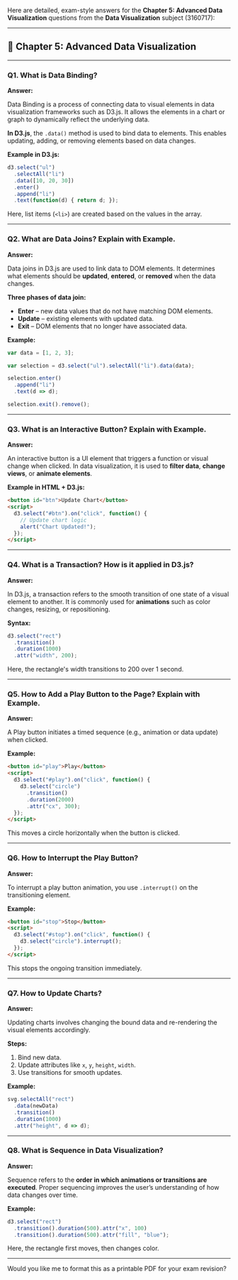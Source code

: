 Here are detailed, exam-style answers for the **Chapter 5: Advanced Data Visualization** questions from the **Data Visualization** subject (3160717):

---

## 📘 Chapter 5: Advanced Data Visualization

---

### Q1. **What is Data Binding?**

**Answer:**

Data Binding is a process of connecting data to visual elements in data visualization frameworks such as D3.js. It allows the elements in a chart or graph to dynamically reflect the underlying data.

**In D3.js**, the `.data()` method is used to bind data to elements. This enables updating, adding, or removing elements based on data changes.

**Example in D3.js:**

```javascript
d3.select("ul")
  .selectAll("li")
  .data([10, 20, 30])
  .enter()
  .append("li")
  .text(function(d) { return d; });
```

Here, list items (`<li>`) are created based on the values in the array.

---

### Q2. **What are Data Joins? Explain with Example.**

**Answer:**

Data joins in D3.js are used to link data to DOM elements. It determines what elements should be **updated**, **entered**, or **removed** when the data changes.

**Three phases of data join:**

* **Enter** – new data values that do not have matching DOM elements.
* **Update** – existing elements with updated data.
* **Exit** – DOM elements that no longer have associated data.

**Example:**

```javascript
var data = [1, 2, 3];

var selection = d3.select("ul").selectAll("li").data(data);

selection.enter()
  .append("li")
  .text(d => d);

selection.exit().remove();
```

---

### Q3. **What is an Interactive Button? Explain with Example.**

**Answer:**

An interactive button is a UI element that triggers a function or visual change when clicked. In data visualization, it is used to **filter data**, **change views**, or **animate elements**.

**Example in HTML + D3.js:**

```html
<button id="btn">Update Chart</button>
<script>
  d3.select("#btn").on("click", function() {
    // Update chart logic
    alert("Chart Updated!");
  });
</script>
```

---

### Q4. **What is a Transaction? How is it applied in D3.js?**

**Answer:**

In D3.js, a transaction refers to the smooth transition of one state of a visual element to another. It is commonly used for **animations** such as color changes, resizing, or repositioning.

**Syntax:**

```javascript
d3.select("rect")
  .transition()
  .duration(1000)
  .attr("width", 200);
```

Here, the rectangle's width transitions to 200 over 1 second.

---

### Q5. **How to Add a Play Button to the Page? Explain with Example.**

**Answer:**

A Play button initiates a timed sequence (e.g., animation or data update) when clicked.

**Example:**

```html
<button id="play">Play</button>
<script>
  d3.select("#play").on("click", function() {
    d3.select("circle")
      .transition()
      .duration(2000)
      .attr("cx", 300);
  });
</script>
```

This moves a circle horizontally when the button is clicked.

---

### Q6. **How to Interrupt the Play Button?**

**Answer:**

To interrupt a play button animation, you use `.interrupt()` on the transitioning element.

**Example:**

```html
<button id="stop">Stop</button>
<script>
  d3.select("#stop").on("click", function() {
    d3.select("circle").interrupt();
  });
</script>
```

This stops the ongoing transition immediately.

---

### Q7. **How to Update Charts?**

**Answer:**

Updating charts involves changing the bound data and re-rendering the visual elements accordingly.

**Steps:**

1. Bind new data.
2. Update attributes like `x`, `y`, `height`, `width`.
3. Use transitions for smooth updates.

**Example:**

```javascript
svg.selectAll("rect")
  .data(newData)
  .transition()
  .duration(1000)
  .attr("height", d => d);
```

---

### Q8. **What is Sequence in Data Visualization?**

**Answer:**

Sequence refers to the **order in which animations or transitions are executed**. Proper sequencing improves the user’s understanding of how data changes over time.

**Example:**

```javascript
d3.select("rect")
  .transition().duration(500).attr("x", 100)
  .transition().duration(500).attr("fill", "blue");
```

Here, the rectangle first moves, then changes color.

---

Would you like me to format this as a printable PDF for your exam revision?
